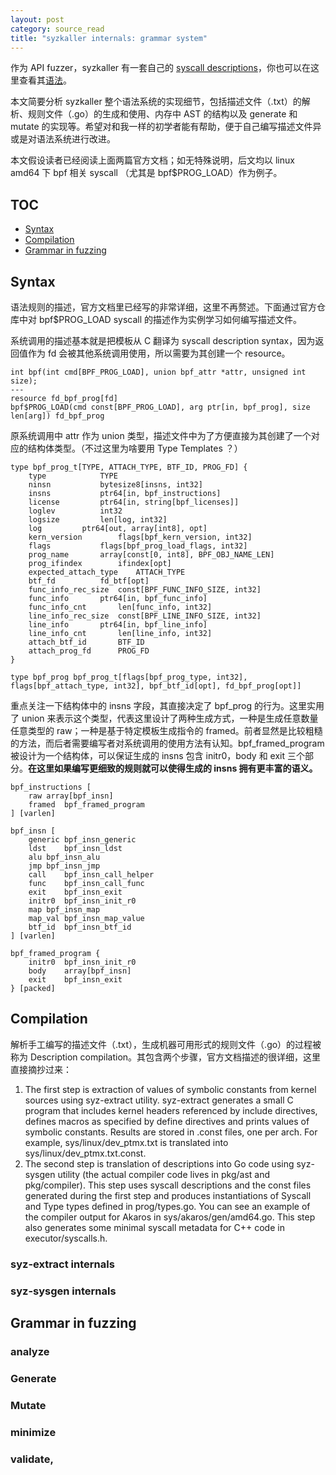 ```yaml
---
layout: post
category: source_read
title: "syzkaller internals: grammar system"
---
```


作为 API fuzzer，syzkaller 有一套自己的 [syscall descriptions](https://github.com/google/syzkaller/blob/master/docs/syscall_descriptions.md)，你也可以在这里查看其[语法](https://github.com/google/syzkaller/blob/master/docs/syscall_descriptions_syntax.md)。

本文简要分析 syzkaller 整个语法系统的实现细节，包括描述文件（.txt）的解析、规则文件（.go）的生成和使用、内存中 AST 的结构以及 generate 和 mutate 的实现等。希望对和我一样的初学者能有帮助，便于自己编写描述文件异或是对语法系统进行改进。

本文假设读者已经阅读上面两篇官方文档；如无特殊说明，后文均以 linux amd64 下 bpf 相关 syscall （尤其是 bpf$PROG_LOAD）作为例子。

## TOC
- [Syntax](#syntax)
- [Compilation](#Compilation)
- [Grammar in fuzzing](#grammar-in-fuzzing)

## Syntax

语法规则的描述，官方文档里已经写的非常详细，这里不再赘述。下面通过官方仓库中对 bpf$PROG_LOAD syscall 的描述作为实例学习如何编写描述文件。

系统调用的描述基本就是把模板从 C 翻译为 syscall description syntax，因为返回值作为 fd 会被其他系统调用使用，所以需要为其创建一个 resource。

```
int bpf(int cmd[BPF_PROG_LOAD], union bpf_attr *attr, unsigned int size);
---
resource fd_bpf_prog[fd]
bpf$PROG_LOAD(cmd const[BPF_PROG_LOAD], arg ptr[in, bpf_prog], size len[arg]) fd_bpf_prog
```

原系统调用中 attr 作为 union 类型，描述文件中为了方便直接为其创建了一个对应的结构体类型。（不过这里为啥要用 Type Templates ？）

```
type bpf_prog_t[TYPE, ATTACH_TYPE, BTF_ID, PROG_FD] {
	type			TYPE
	ninsn			bytesize8[insns, int32]
	insns			ptr64[in, bpf_instructions]
	license			ptr64[in, string[bpf_licenses]]
	loglev			int32
	logsize			len[log, int32]
	log			ptr64[out, array[int8], opt]
	kern_version		flags[bpf_kern_version, int32]
	flags			flags[bpf_prog_load_flags, int32]
	prog_name		array[const[0, int8], BPF_OBJ_NAME_LEN]
	prog_ifindex		ifindex[opt]
	expected_attach_type	ATTACH_TYPE
	btf_fd			fd_btf[opt]
	func_info_rec_size	const[BPF_FUNC_INFO_SIZE, int32]
	func_info		ptr64[in, bpf_func_info]
	func_info_cnt		len[func_info, int32]
	line_info_rec_size	const[BPF_LINE_INFO_SIZE, int32]
	line_info		ptr64[in, bpf_line_info]
	line_info_cnt		len[line_info, int32]
	attach_btf_id		BTF_ID
	attach_prog_fd		PROG_FD
}

type bpf_prog bpf_prog_t[flags[bpf_prog_type, int32], flags[bpf_attach_type, int32], bpf_btf_id[opt], fd_bpf_prog[opt]]
```

重点关注一下结构体中的 insns 字段，其直接决定了 bpf_prog 的行为。这里实用了 union 来表示这个类型，代表这里设计了两种生成方式，一种是生成任意数量任意类型的 raw；一种是基于特定模板生成指令的 framed。前者显然是比较粗糙的方法，而后者需要编写者对系统调用的使用方法有认知。bpf_framed_program 被设计为一个结构体，可以保证生成的 insns 包含 initr0，body 和 exit 三个部分。**在这里如果编写更细致的规则就可以使得生成的 insns 拥有更丰富的语义。**

```
bpf_instructions [
	raw	array[bpf_insn]
	framed	bpf_framed_program
] [varlen]

bpf_insn [
	generic	bpf_insn_generic
	ldst	bpf_insn_ldst
	alu	bpf_insn_alu
	jmp	bpf_insn_jmp
	call	bpf_insn_call_helper
	func	bpf_insn_call_func
	exit	bpf_insn_exit
	initr0	bpf_insn_init_r0
	map	bpf_insn_map
	map_val	bpf_insn_map_value
	btf_id	bpf_insn_btf_id
] [varlen]

bpf_framed_program {
	initr0	bpf_insn_init_r0
	body	array[bpf_insn]
	exit	bpf_insn_exit
} [packed]
```

## Compilation

解析手工编写的描述文件（.txt），生成机器可用形式的规则文件（.go）的过程被称为 Description compilation。其包含两个步骤，官方文档描述的很详细，这里直接摘抄过来：
1. The first step is extraction of values of symbolic constants from kernel sources using syz-extract utility. syz-extract generates a small C program that includes kernel headers referenced by include directives, defines macros as specified by define directives and prints values of symbolic constants. Results are stored in .const files, one per arch. For example, sys/linux/dev_ptmx.txt is translated into sys/linux/dev_ptmx.txt.const.
2. The second step is translation of descriptions into Go code using syz-sysgen utility (the actual compiler code lives in pkg/ast and pkg/compiler). This step uses syscall descriptions and the const files generated during the first step and produces instantiations of Syscall and Type types defined in prog/types.go. You can see an example of the compiler output for Akaros in sys/akaros/gen/amd64.go. This step also generates some minimal syscall metadata for C++ code in executor/syscalls.h.

### syz-extract internals

### syz-sysgen internals

## Grammar in fuzzing

### analyze
### Generate
### Mutate
### minimize
### validate, 